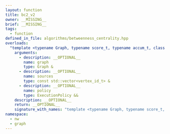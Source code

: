 ```yaml
---
layout: function
title: bc2_v2
owner: __MISSING__
brief: __MISSING__
tags:
  - function
defined_in_file: algorithms/betweenness_centrality.hpp
overloads:
  "template <typename Graph, typename score_t, typename accum_t, class ExecutionPolicy>\nauto bc2_v2(Graph &, const std::vector<vertex_id_t> &, ExecutionPolicy &&)":
    arguments:
      - description: __OPTIONAL__
        name: graph
        type: Graph &
      - description: __OPTIONAL__
        name: sources
        type: const std::vector<vertex_id_t> &
      - description: __OPTIONAL__
        name: policy
        type: ExecutionPolicy &&
    description: __OPTIONAL__
    return: __OPTIONAL__
    signature_with_names: "template <typename Graph, typename score_t, typename accum_t, class ExecutionPolicy>\nauto bc2_v2(Graph & graph, const std::vector<vertex_id_t> & sources, ExecutionPolicy && policy)"
namespace:
  - nw
  - graph
---
```

